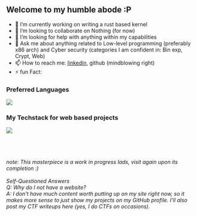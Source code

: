 ## Welcome to my humble abode :P

- 🔭 I’m currently working on writing a rust based kernel
- 👯 I’m looking to collaborate on Nothing (for now)
- 🤔 I’m looking for help with anything within my capabilities
- 💬 Ask me about anything related to Low-level programming (preferably x86 arch) and Cyber security (categories I am confident in: Bin exp, Crypt, Web)
- 📫 How to reach me: <a href="https://www.linkedin.com/in/kushal-sai-3b46a21b2/" target="_blank">linkedin</a>, github (mindblowing right)
- ⚡ fun Fact:




### Preferred Languages
<img src="https://skillicons.dev/icons?i=c,cpp,python,rust" />

### My Techstack for web based projects  
<img src="https://skillicons.dev/icons?i=django,html,css,js,svelte" />


<br><br>

<h6>
note: This masterpiece is a work in progress lads, visit again upon its completion :)
<br><br>Self-Questioned Answers<br>
Q: Why do I not have a website?
<br>
A: I don't have much content worth putting up on my site right now, so it makes more sense to just show my projects on my GitHub profile. I'll also post my CTF writeups here (yes, I do CTFs on occasions).


</h6>
